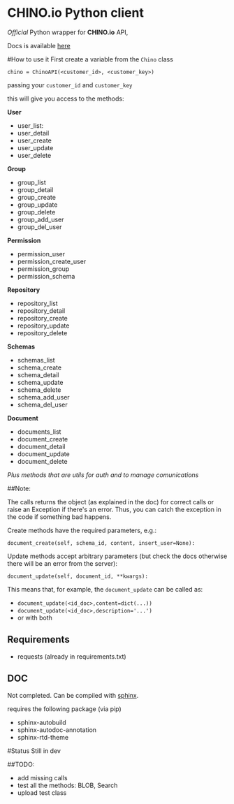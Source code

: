 #  CHINO.io Python client #
*Official* Python wrapper for **CHINO.io** API,

Docs is available [here](http://docs.chino.apiary.io/)

#How to use it
First create a variable from the `Chino` class

`chino = ChinoAPI(<customer_id>, <customer_key>)`

passing your `customer_id` and `customer_key`

this will give you access to the methods:

**User**

- user_list:
- user_detail
- user_create
- user_update
- user_delete

**Group**

- group_list
- group_detail
- group_create
- group_update
- group_delete
- group_add_user
- group_del_user

**Permission**

- permission_user
- permission_create_user
- permission_group
- permission_schema

**Repository**

- repository_list
- repository_detail
- repository_create
- repository_update
- repository_delete

**Schemas**

- schemas_list
- schema_create
- schema_detail
- schema_update
- schema_delete
- schema_add_user
- schema_del_user

**Document**

- documents_list
- document_create
- document_detail
- document_update
- document_delete

*Plus methods that are utils for auth and to manage comunications*

##Note:

The calls returns the object (as explained in the doc) for correct calls or raise an Exception if there's an error. Thus, you can catch the exception in the code if something bad happens.

Create methods have the required parameters, e.g.:

`document_create(self, schema_id, content, insert_user=None):`

Update methods accept arbitrary parameters (but check the docs otherwise there will be an error from the server):

`document_update(self, document_id, **kwargs):`

This means that, for example, the `document_update` can be called as: 

- `document_update(<id_doc>,content=dict(...))` 
- `document_update(<id_doc>,description='...')` 
- or with both


## Requirements ##
- requests (already in requirements.txt)

## DOC ##
Not completed. Can be compiled with [sphinx](sphinx-doc.org). 

requires the following package (via pip)

- sphinx-autobuild
- sphinx-autodoc-annotation
- sphinx-rtd-theme

#Status
Still in dev

##TODO:

- add missing calls
- test all the methods: BLOB, Search 
- upload test class
